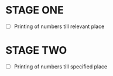 # STAGE ONE

- [ ] Printing of numbers till relevant place

# STAGE TWO

- [ ] Printing of numbers till specified place